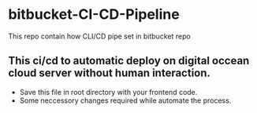 # bitbucket-CI-CD-Pipeline
This repo contain how CLI/CD pipe set in bitbucket repo

## This ci/cd to automatic deploy on digital occean cloud server without human interaction.
- Save this file in root directory with your frontend code.
- Some neccessory changes required while automate the process.
